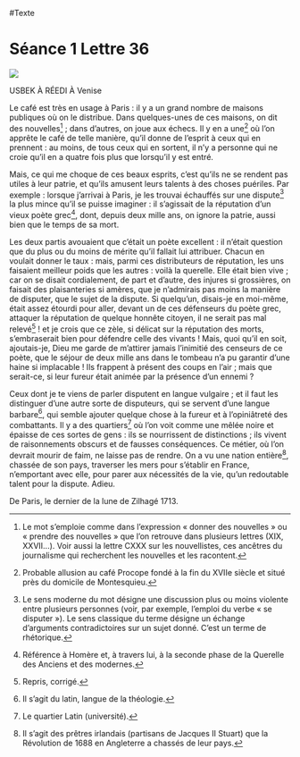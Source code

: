 #Texte

# Séance 1 Lettre 36
![](https://upload.wikimedia.org/wikipedia/commons/e/e5/Cafe_de_Procope_1743.jpg)

USBEK À RÉEDI
À Venise

Le café est très en usage à Paris : il y a un grand nombre de maisons publiques où on le distribue. Dans quelques-unes de ces maisons, on dit des nouvelles[^1] ; dans d’autres, on joue aux échecs. Il y en a une[^2] où l’on apprête le café de telle manière, qu’il donne de l’esprit à ceux qui en prennent : au moins, de tous ceux qui en sortent, il n’y a personne qui ne croie qu’il en a quatre fois plus que lorsqu’il y est entré.

Mais, ce qui me choque de ces beaux esprits, c’est qu’ils ne se rendent pas utiles à leur patrie, et qu’ils amusent leurs talents à des choses puériles. Par exemple : lorsque j’arrivai à Paris, je les trouvai échauffés sur une dispute[^3] la plus mince qu’il se puisse imaginer : il s’agissait de la réputation d’un vieux poète grec[^4], dont, depuis deux mille ans, on ignore la patrie, aussi bien que le temps de sa mort.

Les deux partis avouaient que c’était un poète excellent : il n’était question que du plus ou du moins de mérite qu’il fallait lui attribuer. Chacun en voulait donner le taux : mais, parmi ces distributeurs de réputation, les uns faisaient meilleur poids que les autres : voilà la querelle. Elle était bien vive ; car on se disait cordialement, de part et d’autre, des injures si grossières, on faisait des plaisanteries si amères, que je n’admirais pas moins la manière de disputer, que le sujet de la dispute. Si quelqu’un, disais-je en moi-même, était assez étourdi pour aller, devant un de ces défenseurs du poète grec, attaquer la réputation de quelque honnête citoyen, il ne serait pas mal relevé[^5] ! et je crois que ce zèle, si délicat sur la réputation des morts, s’embraserait bien pour défendre celle des vivants ! Mais, quoi qu’il en soit, ajoutais-je, Dieu me garde de m’attirer jamais l’inimitié des censeurs de ce poète, que le séjour de deux mille ans dans le tombeau n’a pu garantir d’une haine si implacable ! Ils frappent à présent des coups en l’air ; mais que serait-ce, si leur fureur était animée par la présence d’un ennemi ?

Ceux dont je te viens de parler disputent en langue vulgaire ; et il faut les distinguer d’une autre sorte de disputeurs, qui se servent d’une langue barbare[^6], qui semble ajouter quelque chose à la fureur et à l’opiniâtreté des combattants. Il y a des quartiers[^7] où l’on voit comme une mêlée noire et épaisse de ces sortes de gens : ils se nourrissent de distinctions ; ils vivent de raisonnements obscurs et de fausses conséquences. Ce métier, où l’on devrait mourir de faim, ne laisse pas de rendre. On a vu une nation entière[^8], chassée de son pays, traverser les mers pour s’établir en France, n’emportant avec elle, pour parer aux nécessités de la vie, qu’un redoutable talent pour la dispute. Adieu.

De Paris,
le dernier de la lune de Zilhagé 1713.

[^1]: Le mot s’emploie comme dans l’expression « donner des nouvelles » ou « prendre des nouvelles » que l’on retrouve dans plusieurs lettres (XIX, XXVII...). Voir aussi la lettre CXXX sur les nouvellistes, ces ancêtres du journalisme qui recherchent les nouvelles et les racontent.
[^2]: Probable allusion au café Procope fondé à la fin du XVIIe siècle et situé près du domicile de Montesquieu.
[^3]: Le sens moderne du mot désigne une discussion plus ou moins violente entre plusieurs personnes (voir, par exemple, l’emploi du verbe « se disputer »). Le sens classique du terme désigne un échange d’arguments contradictoires sur un sujet donné.  C’est un terme de rhétorique.
[^4]: Référence à Homère et, à travers lui, à la seconde phase de la Querelle des Anciens et des modernes.
[^5]: Repris, corrigé.
[^6]: Il s’agit du latin, langue de la théologie.
[^7]: Le quartier Latin (université).
[^8]: Il s’agit des prêtres irlandais (partisans de Jacques II Stuart) que la Révolution de 1688 en Angleterre a chassés de leur pays.